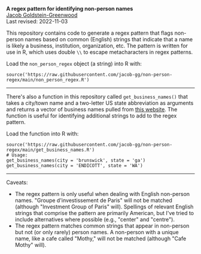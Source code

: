 **A regex pattern for identifying non-person names**  
[Jacob Goldstein-Greenwood](https://github.com/jacob-gg/)  
Last revised: 2022-11-03

This repository contains code to generate a regex pattern that flags non-person names based on common (English) strings that indicate that a name is likely a business, institution, organization, etc. The pattern is written for use in R, which uses double `\\` to escape metacharacters in regex patterns.

Load the `non_person_regex` object (a string) into R with:  

`source('https://raw.githubusercontent.com/jacob-gg/non-person-regex/main/non_person_regex.R')`

---

There's also a function in this repository called `get_business_names()` that takes a city/town name and a two-letter US state abbreviation as arguments and returns a vector of business names pulled from [this website](https://us-business.info/). The function is useful for identifying additional strings to add to the regex pattern.

Load the function into R with:

```
source('https://raw.githubusercontent.com/jacob-gg/non-person-regex/main/get_business_names.R')
# Usage:
get_business_names(city = 'brunswick', state = 'ga')
get_business_names(city = 'ENDICOTT', state = 'WA')
```

---

Caveats:

- The regex pattern is only useful when dealing with English non-person names. "Groupe d'investissement de Paris" will not be matched (although "Investment Group of Paris" will). Spellings of relevant English strings that comprise the pattern are primarily American, but I've tried to include alternatives where possible (e.g., "center" and "centre").
- The regex pattern matches common strings that appear in non-person but not (or only rarely) person names. A non-person with a unique name, like a cafe called "Mothy," will not be matched (although "Cafe Mothy" will).

